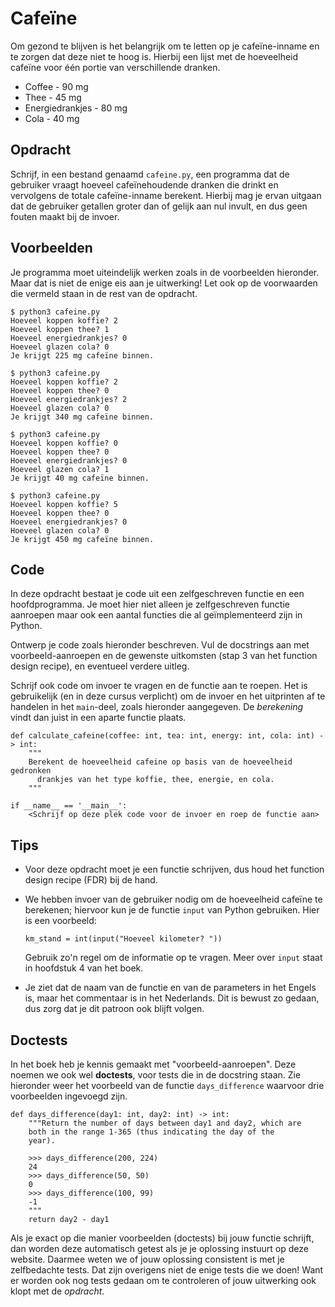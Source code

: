 # Cafeïne

Om gezond te blijven is het belangrijk om te letten op je cafeïne-inname en te zorgen dat deze niet te hoog is.
Hierbij een lijst met de hoeveelheid cafeïne voor één portie van verschillende dranken.

* Coffee - 90 mg
* Thee - 45 mg
* Energiedrankjes - 80 mg
* Cola - 40 mg

## Opdracht

Schrijf, in een bestand genaamd `cafeine.py`, een programma dat de gebruiker vraagt hoeveel cafeïnehoudende dranken die drinkt en vervolgens de totale cafeïne-inname berekent.
Hierbij mag je ervan uitgaan dat de gebruiker getallen groter dan of gelijk aan nul invult, en dus geen fouten maakt bij de invoer.

## Voorbeelden

Je programma moet uiteindelijk werken zoals in de voorbeelden hieronder.
Maar dat is niet de enige eis aan je uitwerking!
Let ook op de voorwaarden die vermeld staan in de rest van de opdracht.

    $ python3 cafeine.py
    Hoeveel koppen koffie? 2
    Hoeveel koppen thee? 1
    Hoeveel energiedrankjes? 0
    Hoeveel glazen cola? 0
    Je krijgt 225 mg cafeïne binnen.

    $ python3 cafeine.py
    Hoeveel koppen koffie? 2
    Hoeveel koppen thee? 0
    Hoeveel energiedrankjes? 2
    Hoeveel glazen cola? 0
    Je krijgt 340 mg cafeïne binnen.

    $ python3 cafeine.py
    Hoeveel koppen koffie? 0
    Hoeveel koppen thee? 0
    Hoeveel energiedrankjes? 0
    Hoeveel glazen cola? 1
    Je krijgt 40 mg cafeïne binnen.

    $ python3 cafeine.py
    Hoeveel koppen koffie? 5
    Hoeveel koppen thee? 0
    Hoeveel energiedrankjes? 0
    Hoeveel glazen cola? 0
    Je krijgt 450 mg cafeïne binnen.

## Code

In deze opdracht bestaat je code uit een zelfgeschreven functie en een hoofdprogramma.
Je moet hier niet alleen je zelfgeschreven functie aanroepen maar ook een aantal functies die al geïmplementeerd zijn in Python.

Ontwerp je code zoals hieronder beschreven.
Vul de docstrings aan met voorbeeld-aanroepen en de gewenste uitkomsten (stap 3 van het function design recipe), en eventueel verdere uitleg.

Schrijf ook code om invoer te vragen en de functie aan te roepen. Het is gebruikelijk (en in deze cursus verplicht) om de invoer en het uitprinten af te handelen in het `main`-deel, zoals hieronder aangegeven. De *berekening* vindt dan juist in een aparte functie plaats.

    def calculate_cafeine(coffee: int, tea: int, energy: int, cola: int) -> int:
        """
        Berekent de hoeveelheid cafeine op basis van de hoeveelheid gedronken
          drankjes van het type koffie, thee, energie, en cola.
        """

    if __name__ == '__main__':
        <Schrijf op deze plek code voor de invoer en roep de functie aan>

## Tips

*   Voor deze opdracht moet je een functie schrijven, dus houd het function design recipe (FDR) bij de hand.

*   We hebben invoer van de gebruiker nodig om de hoeveelheid cafeïne te berekenen; hiervoor kun je de functie `input` van Python gebruiken. Hier is een voorbeeld:

        km_stand = int(input("Hoeveel kilometer? "))

    Gebruik zo'n regel om de informatie op te vragen. Meer over `input` staat in hoofdstuk 4 van het boek.

*   Je ziet dat de naam van de functie en van de parameters in het Engels is, maar het commentaar is in het Nederlands. Dit is bewust zo gedaan, dus zorg dat je dit patroon ook blijft volgen.

## Doctests

In het boek heb je kennis gemaakt met "voorbeeld-aanroepen". Deze noemen we ook wel **doctests**, voor tests die in de docstring staan. Zie hieronder weer het voorbeeld van de functie `days_difference` waarvoor drie voorbeelden ingevoegd zijn.

    def days_difference(day1: int, day2: int) -> int:
        """Return the number of days between day1 and day2, which are
        both in the range 1-365 (thus indicating the day of the
        year).
        
        >>> days_difference(200, 224)
        24
        >>> days_difference(50, 50)
        0
        >>> days_difference(100, 99)
        -1
        """
        return day2 - day1

Als je exact op die manier voorbeelden (doctests) bij jouw functie schrijft, dan worden deze automatisch getest als je je oplossing instuurt op deze website. Daarmee weten we of jouw oplossing consistent is met je zelfbedachte tests. Dat zijn overigens niet de enige tests die we doen! Want er worden ook nog tests gedaan om te controleren of jouw uitwerking ook klopt met de *opdracht*.
